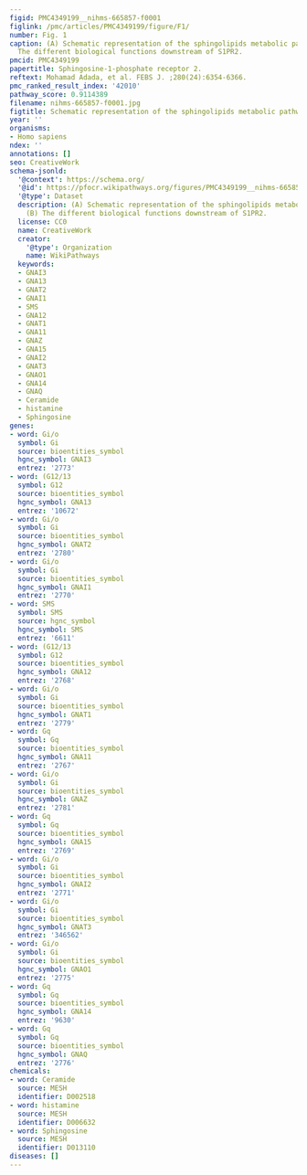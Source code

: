 ```yaml
---
figid: PMC4349199__nihms-665857-f0001
figlink: /pmc/articles/PMC4349199/figure/F1/
number: Fig. 1
caption: (A) Schematic representation of the sphingolipids metabolic pathway. (B)
  The different biological functions downstream of S1PR2.
pmcid: PMC4349199
papertitle: Sphingosine-1-phosphate receptor 2.
reftext: Mohamad Adada, et al. FEBS J. ;280(24):6354-6366.
pmc_ranked_result_index: '42010'
pathway_score: 0.9114389
filename: nihms-665857-f0001.jpg
figtitle: Schematic representation of the sphingolipids metabolic pathway
year: ''
organisms:
- Homo sapiens
ndex: ''
annotations: []
seo: CreativeWork
schema-jsonld:
  '@context': https://schema.org/
  '@id': https://pfocr.wikipathways.org/figures/PMC4349199__nihms-665857-f0001.html
  '@type': Dataset
  description: (A) Schematic representation of the sphingolipids metabolic pathway.
    (B) The different biological functions downstream of S1PR2.
  license: CC0
  name: CreativeWork
  creator:
    '@type': Organization
    name: WikiPathways
  keywords:
  - GNAI3
  - GNA13
  - GNAT2
  - GNAI1
  - SMS
  - GNA12
  - GNAT1
  - GNA11
  - GNAZ
  - GNA15
  - GNAI2
  - GNAT3
  - GNAO1
  - GNA14
  - GNAQ
  - Ceramide
  - histamine
  - Sphingosine
genes:
- word: Gi/o
  symbol: Gi
  source: bioentities_symbol
  hgnc_symbol: GNAI3
  entrez: '2773'
- word: (G12/13
  symbol: G12
  source: bioentities_symbol
  hgnc_symbol: GNA13
  entrez: '10672'
- word: Gi/o
  symbol: Gi
  source: bioentities_symbol
  hgnc_symbol: GNAT2
  entrez: '2780'
- word: Gi/o
  symbol: Gi
  source: bioentities_symbol
  hgnc_symbol: GNAI1
  entrez: '2770'
- word: SMS
  symbol: SMS
  source: hgnc_symbol
  hgnc_symbol: SMS
  entrez: '6611'
- word: (G12/13
  symbol: G12
  source: bioentities_symbol
  hgnc_symbol: GNA12
  entrez: '2768'
- word: Gi/o
  symbol: Gi
  source: bioentities_symbol
  hgnc_symbol: GNAT1
  entrez: '2779'
- word: Gq
  symbol: Gq
  source: bioentities_symbol
  hgnc_symbol: GNA11
  entrez: '2767'
- word: Gi/o
  symbol: Gi
  source: bioentities_symbol
  hgnc_symbol: GNAZ
  entrez: '2781'
- word: Gq
  symbol: Gq
  source: bioentities_symbol
  hgnc_symbol: GNA15
  entrez: '2769'
- word: Gi/o
  symbol: Gi
  source: bioentities_symbol
  hgnc_symbol: GNAI2
  entrez: '2771'
- word: Gi/o
  symbol: Gi
  source: bioentities_symbol
  hgnc_symbol: GNAT3
  entrez: '346562'
- word: Gi/o
  symbol: Gi
  source: bioentities_symbol
  hgnc_symbol: GNAO1
  entrez: '2775'
- word: Gq
  symbol: Gq
  source: bioentities_symbol
  hgnc_symbol: GNA14
  entrez: '9630'
- word: Gq
  symbol: Gq
  source: bioentities_symbol
  hgnc_symbol: GNAQ
  entrez: '2776'
chemicals:
- word: Ceramide
  source: MESH
  identifier: D002518
- word: histamine
  source: MESH
  identifier: D006632
- word: Sphingosine
  source: MESH
  identifier: D013110
diseases: []
---
```

